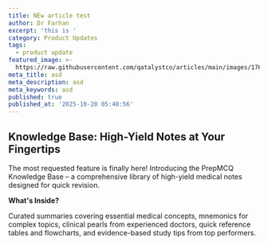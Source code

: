 ```yaml
---
title: NEw article test
author: Dr Farhan
excerpt: 'this is '
category: Product Updates
tags:
  - product update
featured_image: >-
  https://raw.githubusercontent.com/qatalystco/articles/main/images/1760939310657-hospice_center.png
meta_title: asd
meta_description: asd
meta_keywords: asd
published: true
published_at: '2025-10-20 05:48:56'
---
```

## Knowledge Base: High-Yield Notes at Your Fingertips

  

The most requested feature is finally here! Introducing the PrepMCQ Knowledge Base – a comprehensive library of high-yield medical notes designed for quick revision.

  

**What's Inside?**

Curated summaries covering essential medical concepts, mnemonics for complex topics, clinical pearls from experienced doctors, quick reference tables and flowcharts, and evidence-based study tips from top performers.
